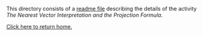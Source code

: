 This directory consists of a [readme file](https://github.com/sfushidahardy/SSEA-Linear-Algebra-Activities/blob/main/Projections/TheNearestVectorInterpretationAndTheProjectionFormula/the-nearest-vector-interpretation-and-the-projection-formula-readme.pdf) describing the details of the activity _The Nearest Vector Interpretation and the Projection Formula_.

[Click here to return home.](https://github.com/sfushidahardy/SSEA-Linear-Algebra-Activities/blob/main/README.md#Projections)
